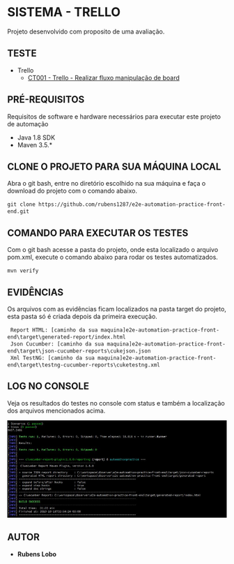 # SISTEMA - TRELLO

Projeto desenvolvido com proposito de uma avaliação.

## TESTE

*   Trello
    * [CT001 - Trello - Realizar fluxo manipulação de board](feature/Trello.feature)

## PRÉ-REQUISITOS

Requisitos de software e hardware necessários para executar este projeto de automação

*   Java 1.8 SDK
*   Maven 3.5.*

## CLONE O PROJETO PARA SUA MÁQUINA LOCAL

Abra o git bash, entre no diretório escolhido na sua máquina e faça o download do projeto com o comando abaixo.

```
git clone https://github.com/rubens1287/e2e-automation-practice-front-end.git
```


## COMANDO PARA EXECUTAR OS TESTES

Com o git bash acesse a pasta do projeto, onde esta localizado o arquivo pom.xml, execute o comando abaixo para rodar os testes automatizados.

```
mvn verify
```

## EVIDÊNCIAS

Os arquivos com as evidências ficam localizados na pasta target do projeto, esta pasta só é criada depois da primeira execução.

```
 Report HTML: [caminho da sua maquina]e2e-automation-practice-front-end\target\generated-report/index.html
 Json Cucumber: [caminho da sua maquina]e2e-automation-practice-front-end\target\json-cucumber-reports\cukejson.json
 Xml TestNG: [caminho da sua maquina]e2e-automation-practice-front-end\target\testng-cucumber-reports\cuketestng.xml
```

## LOG NO CONSOLE

Veja os resultados do testes no console com status e também a localização dos arquivos mencionados acima.

<div align="center">
    <img id="header" src="./src/test/resources/images/resultado1.jpg" />
</div>

## AUTOR

* **Rubens Lobo**
